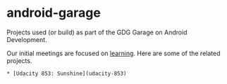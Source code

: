 android-garage
==============

Projects used (or build) as part of the GDG Garage on Android Development.

Our initial meetings are focused on [learning](https://github.com/gdg-hudson-valley/android-garage/blob/master/MeetingPlan.md). Here are some of the related projects.

	* [Udacity 853: Sunshine](udacity-853)